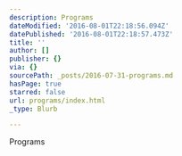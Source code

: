 ```yaml
---
description: Programs
dateModified: '2016-08-01T22:18:56.094Z'
datePublished: '2016-08-01T22:18:57.473Z'
title: ''
author: []
publisher: {}
via: {}
sourcePath: _posts/2016-07-31-programs.md
hasPage: true
starred: false
url: programs/index.html
_type: Blurb

---
```

Programs